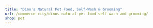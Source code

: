 ```yaml
---
title: "Dino's Natural Pet Food, Self-Wash & Grooming"
url: /commerce-city/dinos-natural-pet-food-self-wash-and-grooming/
shop: pet
---
```


